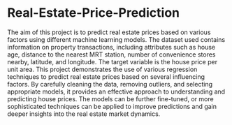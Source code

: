 # Real-Estate-Price-Prediction

The aim of this project is to predict real estate prices based on various factors using different machine learning models. The dataset used contains information on property transactions, including attributes such as house age, distance to the nearest MRT station, number of convenience stores nearby, latitude, and longitude. The target variable is the house price per unit area.
This project demonstrates the use of various regression techniques to predict real estate prices based on several influencing factors. By carefully cleaning the data, removing outliers, and selecting appropriate models, it provides an effective approach to understanding and predicting house prices. The models can be further fine-tuned, or more sophisticated techniques can be applied to improve predictions and gain deeper insights into the real estate market dynamics.
